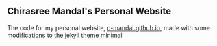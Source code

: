 ## Chirasree Mandal's Personal Website

The code for my personal website, [c-mandal.github.io](https://c-mandal.github.io/), made with some modifications to the jekyll theme [minimal](http://pages-themes.github.io/minimal)

